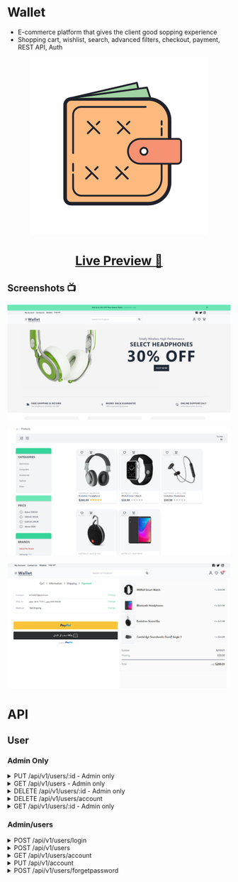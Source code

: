 # Wallet

- E-commerce platform that gives the client good sopping experience
- Shopping cart, wishlist, search, advanced filters, checkout, payment, REST API, Auth

<p align="center">
    <img src="./wallet.png" alt="Wallet" title="Wallet"/>
</p>

<h1 align="center">
    <a href="https://walletecommerce.herokuapp.com/">Live Preview 👀</a>
</h1>

## Screenshots 📺

![Home Page](/client/public/images/e-commerce-1.png)

![Search Page](/client/public/images/e-commerce-2.png)

![Checkout page](/client/public/images/e-commerce-3.png)

# API

## User

### Admin Only

<details>
<summary>PUT /api/v1/users/:id - Admin only </summary>

### Request

```json
{
  "isAdmin": true
}
```

### Response

```json
{
  "_id": "6326a3633979c3a722be8411",
  "firstName": "Jane",
  "lastName": "Doe",
  "email": "jane@wallet.io",
  "isAdmin": true
}
```

</details>
<details>
<summary>GET /api/v1/users - Admin only</summary>

### Request

`Authorization: Bearer <TOKEN>`

### Response

```json
{
  "users": [
    {
      "_id": "6326a3633979c3a722be8411",
      "firstName": "Jane",
      "lastName": "Doe",
      "email": "jane@wallet.io",
      "password": "$2a$10$eajsr5X/E3D2B8N8anLa8O3LlF7Sj/sCquBs2xPH.n7wXBai4viI2",
      "isAdmin": false,
      "createdAt": "2022-09-18T04:49:39.687Z",
      "updatedAt": "2022-09-18T04:49:39.687Z",
      "__v": 0
    },
    {
      "_id": "6326a4fda8012c4bc02d6368",
      "firstName": "Jone",
      "lastName": "Doe",
      "email": "jone@wallet.io",
      "password": "$2a$10$wKNngaZrvxMsTRQajNfzjekiLhTSZRSdAWdWkrJ1U3D8gCE9nQoZ2",
      "isAdmin": true,
      "createdAt": "2022-09-18T04:56:29.313Z",
      "updatedAt": "2022-09-18T05:29:13.020Z",
      "__v": 0
    }
  ],
  "count": 2
}
```

</details>

<details>
<summary>DELETE /api/v1/users/:id - Admin only</summary>

### Request

`Authorization: Bearer <TOKEN>`

### Response

```json
{
  "message": "User removed"
}
```

</details>
<details>
<summary>DELETE /api/v1/users/account </summary>

### Request

`Authorization: Bearer <TOKEN>`

### Response

```json
{
  "message": "User removed"
}
```

</details>

<details>
<summary>GET /api/v1/users/:id - Admin only</summary>

### Request

`Authorization: Bearer <TOKEN>`

### Response

```json
{
  "_id": "6326a3633979c3a722be8411",
  "firstName": "Jane",
  "lastName": "Doe",
  "email": "jane@wallet.io",
  "isAdmin": false,
  "createdAt": "2022-09-18T04:49:39.687Z",
  "updatedAt": "2022-09-18T04:49:39.687Z",
  "__v": 0
}
```

</details>

### Admin/users

<details>
<summary>POST /api/v1/users/login</summary>

### Request

```json
{
  "email": "jone@wallet.io",
  "password": "1234567"
}
```

### Response

```json
{
  "_id": "6326a4fda8012c4bc02d6368",
  "firstName": "Jone",
  "lastName": "Doe",
  "email": "jone@wallet.io",
  "isAdmin": true,
  "token": "eyJhbGciOiJIUzI1NiIsInR5cCI6IkpXVCJ9.eyJpZCI6IjYzMjZhNGZkYTgwMTJjNGJjMDJkNjM2OCIsImlhdCI6MTY2MzQ4MDk4NCwiZXhwIjoxNjY2MDcyOTg0fQ.rv7FZMh_ScxkdvYHfBC03cEajFuViXoEtwN74FYmkRQ"
}
```

</details>

<details>
<summary>POST /api/v1/users</summary>

### Request

```json
{
  "firstName": "Joen",
  "lastName": "Doe",
  "email": "jone@wallet.io",
  "password": "1234567"
}
```

### Response

```json
{
  "_id": "6326a4fda8012c4bc02d6368",
  "firstName": "Joen",
  "lastName": "Doe",
  "email": "jone@wallet.io",
  "isAdmin": false,
  "token": "eyJhbGciOiJIUzI1NiIsInR5cCI6IkpXVCJ9.eyJpZCI6IjYzMjZhNGZkYTgwMTJjNGJjMDJkNjM2OCIsImlhdCI6MTY2MzQ3Njk4OSwiZXhwIjoxNjY2MDY4OTg5fQ.wxPGnDLvZYqyXXC5YIaUJoJqfxdeZlb96xi4Jvgtj80"
}
```

</details>

<details>
<summary>GET /api/v1/users/account</summary>

### Request

`Authorization: Bearer <TOKEN>`

### Response

```json
{
  "_id": "6326a4fda8012c4bc02d6368",
  "firstName": "Joen",
  "lastName": "Doe",
  "email": "jone@wallet.io",
  "isAdmin": false,
  "token": "eyJhbGciOiJIUzI1NiIsInR5cCI6IkpXVCJ9.eyJpZCI6IjYzMjZhNGZkYTgwMTJjNGJjMDJkNjM2OCIsImlhdCI6MTY2MzQ3Njk4OSwiZXhwIjoxNjY2MDY4OTg5fQ.wxPGnDLvZYqyXXC5YIaUJoJqfxdeZlb96xi4Jvgtj80"
}
```

</details>

<details>
<summary>PUT /api/v1/account </summary>

### Request

`Authorization: Bearer <TOKEN>`

### Response

```json
{
  "_id": "6326a4fda8012c4bc02d6368",
  "firstName": "Jone",
  "lastName": "Doe",
  "email": "jone@wallet.io",
  "isAdmin": true,
  "token": "eyJhbGciOiJIUzI1NiIsInR5cCI6IkpXVCJ9.eyJpZCI6IjYzMjZhNGZkYTgwMTJjNGJjMDJkNjM2OCIsImlhdCI6MTY2MzQ3ODk1MywiZXhwIjoxNjY2MDcwOTUzfQ.5KCy_rocdxUDcLRVEgJdcJmAHKfP4gIOWEy9Mra4V6M"
}
```

</details>

<details>
<summary>POST /api/v1/users/forgetpassword</summary>

### Request

`Authorization: Bearer <TOKEN>`

### Response

```json
{
  "success": true,
  "data": "Email sent"
}
```

</details>
